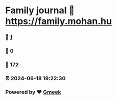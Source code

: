 # Family journal :link: https://family.mohan.hu 
### :page_facing_up: [1](https://family.mohan.hu/tag.html) 
### :speech_balloon: 0 
### :hibiscus: 172 
### :alarm_clock: 2024-06-18 19:22:30 
### Powered by :heart: [Gmeek](https://github.com/Meekdai/Gmeek)
